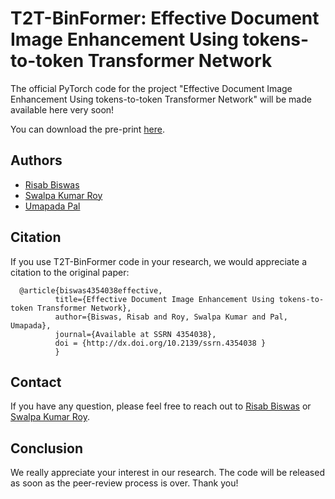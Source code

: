 # T2T-BinFormer: Effective Document Image Enhancement Using tokens-to-token Transformer Network
The official PyTorch code for the project "Effective Document Image Enhancement Using tokens-to-token Transformer Network" will be made available here very soon! 

You can download the pre-print <a href="https://papers.ssrn.com/sol3/papers.cfm?abstract_id=4354038" target="_blank">here</a>. 

## Authors
- [Risab Biswas](https://www.linkedin.com/in/risab-biswas/)
- [Swalpa Kumar Roy](https://swalpa.github.io/)
- [Umapada Pal](https://www.isical.ac.in/~umapada/)

## Citation

If you use T2T-BinFormer code in your research, we would appreciate a citation to the original paper:
```
  @article{biswas4354038effective,
          title={Effective Document Image Enhancement Using tokens-to-token Transformer Network},
          author={Biswas, Risab and Roy, Swalpa Kumar and Pal, Umapada},
          journal={Available at SSRN 4354038},
          doi = {http://dx.doi.org/10.2139/ssrn.4354038 }
          }
```

## Contact 
If you have any question, please feel free to reach out to <a href="mailto:risabbiswas19@gmail.com" target="_blank">Risab Biswas</a> or <a href="mailto:swalpa@cse.jgec.ac.in" target="_blank">Swalpa Kumar Roy</a>.

## Conclusion
We really appreciate your interest in our research. The code will be released as soon as the peer-review process is over. Thank you! 
